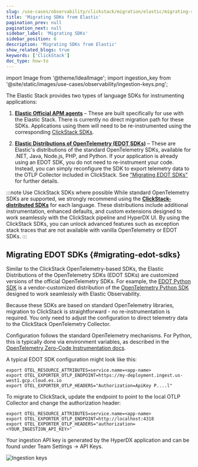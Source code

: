 ```yaml
---
slug: /use-cases/observability/clickstack/migration/elastic/migrating-sdks
title: 'Migrating SDKs from Elastic'
pagination_prev: null
pagination_next: null
sidebar_label: 'Migrating SDKs'
sidebar_position: 6
description: 'Migrating SDKs from Elastic'
show_related_blogs: true
keywords: ['ClickStack']
doc_type: how-to
---
```


import Image from '@theme/IdealImage';
import ingestion_key from '@site/static/images/use-cases/observability/ingestion-keys.png';

The Elastic Stack provides two types of language SDKs for instrumenting applications:

1. **[Elastic Official APM agents](https://www.elastic.co/docs/reference/apm-agents/)** – These are built specifically for use with the Elastic Stack. There is currently no direct migration path for these SDKs. Applications using them will need to be re-instrumented using the corresponding [ClickStack SDKs](/use-cases/observability/clickstack/sdks).

2. **[Elastic Distributions of OpenTelemetry (EDOT SDKs)](https://www.elastic.co/docs/reference/opentelemetry/edot-sdks/)** – These are Elastic's distributions of the standard OpenTelemetry SDKs, available for .NET, Java, Node.js, PHP, and Python. If your application is already using an EDOT SDK, you do not need to re-instrument your code. Instead, you can simply reconfigure the SDK to export telemetry data to the OTLP Collector included in ClickStack. See ["Migrating EDOT SDKs"](#migrating-edot-sdks) for further details.

:::note Use ClickStack SDKs where possible
While standard OpenTelemetry SDKs are supported, we strongly recommend using the [**ClickStack-distributed SDKs**](/use-cases/observability/clickstack/sdks) for each language. These distributions include additional instrumentation, enhanced defaults, and custom extensions designed to work seamlessly with the ClickStack pipeline and HyperDX UI. By using the ClickStack SDKs, you can unlock advanced features such as exception stack traces that are not available with vanilla OpenTelemetry or EDOT SDKs.
:::

## Migrating EDOT SDKs {#migrating-edot-sdks}

Similar to the ClickStack OpenTelemetry-based SDKs, the Elastic Distributions of the OpenTelemetry SDKs (EDOT SDKs) are customized versions of the official OpenTelemetry SDKs. For example, the [EDOT Python SDK](https://www.elastic.co/docs/reference/opentelemetry/edot-sdks/python/) is a vendor-customized distribution of the [OpenTelemetry Python SDK](https://opentelemetry.io/docs/languages/python/) designed to work seamlessly with Elastic Observability.

Because these SDKs are based on standard OpenTelemetry libraries, migration to ClickStack is straightforward - no re-instrumentation is required. You only need to adjust the configuration to direct telemetry data to the ClickStack OpenTelemetry Collector.

Configuration follows the standard OpenTelemetry mechanisms. For Python, this is typically done via environment variables, as described in the [OpenTelemetry Zero-Code Instrumentation docs](https://opentelemetry.io/docs/zero-code/python/configuration/).

A typical EDOT SDK configuration might look like this:

```shell
export OTEL_RESOURCE_ATTRIBUTES=service.name=<app-name>
export OTEL_EXPORTER_OTLP_ENDPOINT=https://my-deployment.ingest.us-west1.gcp.cloud.es.io
export OTEL_EXPORTER_OTLP_HEADERS="Authorization=ApiKey P....l"
```

To migrate to ClickStack, update the endpoint to point to the local OTLP Collector and change the authorization header:

```shell
export OTEL_RESOURCE_ATTRIBUTES=service.name=<app-name>
export OTEL_EXPORTER_OTLP_ENDPOINT=http://localhost:4318
export OTEL_EXPORTER_OTLP_HEADERS="authorization=<YOUR_INGESTION_API_KEY>"
```

Your ingestion API key is generated by the HyperDX application and can be found under Team Settings → API Keys.

<Image img={ingestion_key} alt="Ingestion keys" size="lg"/>

